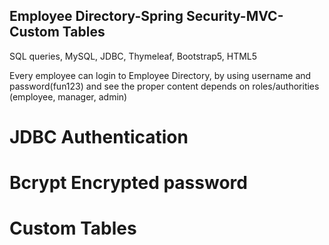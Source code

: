 ## Employee Directory-Spring Security-MVC-Custom Tables
SQL queries, MySQL, JDBC, Thymeleaf, Bootstrap5, HTML5

Every employee  can login to Employee Directory, by using username and password(fun123) and see the proper content depends on roles/authorities (employee, manager, admin)

# JDBC Authentication
# Bcrypt Encrypted password
# Custom Tables
